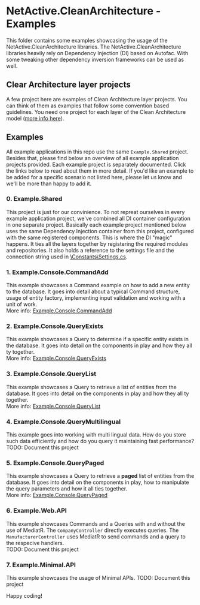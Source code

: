 # NetActive.CleanArchitecture - Examples
This folder contains some examples showcasing the usage of the NetActive.CleanArchitecture libraries.
The NetActive.CleanArchitecture libraries heavily rely on Dependency Injection (DI) based on Autofac.
With some tweaking other dependency inversion frameworks can be used as well.

## Clear Architecture layer projects
A few project here are examples of Clean Architecture layer projects.
You can think of them as examples that follow some convention based guidelines.
You need one project for each layer of the Clean Architecture model ([more info here](SolutionStructure.md)).

## Examples

All example applications in this repo use the same `Example.Shared` project. 
Besides that, please find below an overview of all example application projects provided.
Each example project is separately documented. 
Click the links below to read about them in more detail.
If you'd like an example to be added for a specific scenario not listed here, please let us know and we'll be more than happy to add it.

### 0. Example.Shared

This project is just for our convinience. To not repreat ourselves in every example application project, we've combined all DI container configuration in one separate project.
Basically each example project mentioned below uses the same Dependency Injection container from this project, configured with the same registered components.
This is where the DI "magic" happens. It ties all the layers together by registering the required modules and repositories.
It also holds a reference to the settings file and the connection string used in [\Constants\Settings.cs](Example.Shared/Constants/Settings.cs).

### 1. Example.Console.CommandAdd

This example showcases a Command example on how to add a new entity to the database. 
It goes into detail about a typical Command structure, usage of entity factory, implementing input validation and working with a unit of work.  
More info: [Example.Console.CommandAdd](Example.Console.CommandAdd)

### 2. Example.Console.QueryExists

This example showcases a Query to determine if a specific entity exists in the database. 
It goes into detail on the components in play and how they all ty together.  
More info: [Example.Console.QueryExists](Example.Console.QueryExists)

### 3. Example.Console.QueryList

This example showcases a Query to retrieve a list of entities from the database. 
It goes into detail on the components in play and how they all ty together.  
More info: [Example.Console.QueryList](Example.Console.QueryList)

### 4. Example.Console.QueryMultilingual

This example goes into working with multi lingual data. 
How do you store such data efficiently and how do you query it maintaining fast performance?  
TODO: Document this project
<!--More info: [Example.Console.QueryMultilingual](Example.Console.QueryMultilingual)-->

### 5. Example.Console.QueryPaged

This example showcases a Query to retrieve a **paged** list of entities from the database. 
It goes into detail on the components in play, how to manipulate the query parameters and how it all ties together.  
More info: [Example.Console.QueryPaged](Example.Console.QueryPaged)

### 6. Example.Web.API

This example showcases Commands and a Queries with and without the use of MediatR.
The `CompanyController` directly executes queries.
The `ManufacturerController` uses MediatR to send commands and a query to the respecive handlers.  
TODO: Document this project
<!--More info: [Example.Web.API](Example.Web.API)-->

### 7. Example.Minimal.API

This example showcases the usage of Minimal APIs.
TODO: Document this project
<!--More info: [Example.Minimal.API](Example.Minimal.API)-->

Happy coding!

